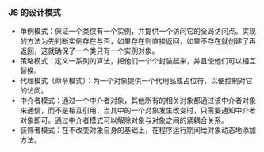 ### JS 的设计模式

-   单例模式：保证一个类仅有一个实例，并提供一个访问它的全局访问点。实现的方法为先判断实例存在与否，如果存在则直接返回，如果不存在就创建了再返回，这就确保了一个类只有一个实例对象。
-   策略模式：定义一系列的算法，把他们一个个封装起来，并且使他们可以相互替换。
-   代理模式（命令模式）：为一个对象提供一个代用品或占位符，以便控制对它的访问。
-   中介者模式：通过一个中介者对象，其他所有的相关对象都通过该中介者对象来通信，而不是相互引用，当其中的一个对象发生改变时，只需要通知中介者对象即可。通过中介者模式可以解除对象与对象之间的紧耦合关系。
-   装饰者模式：在不改变对象自身的基础上，在程序运行期间给对象动态地添加方法。
